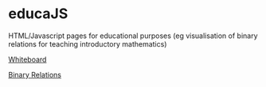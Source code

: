 # educaJS

HTML/Javascript pages for educational purposes 
(eg visualisation of binary relations for teaching introductory mathematics) 

<a href="https://upriss.github.io/educaJS/whiteboard/drawing.html">Whiteboard</a>

<a href="https://upriss.github.io/educaJS/binaryRelations/binRelJS.html">
Binary Relations</a>